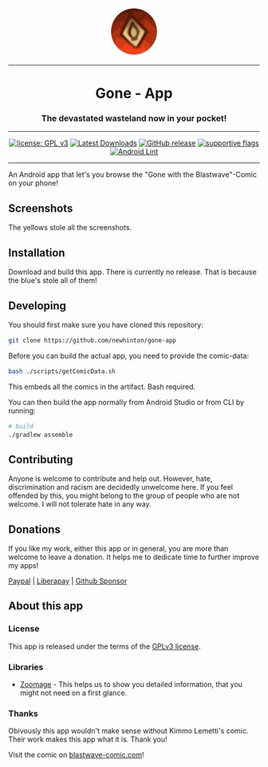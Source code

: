 <div align="center">
<p><img src="app/src/main/res/mipmap-xxxhdpi/ic_launcher_round.webp" width="100"></p>

---
# Gone - App
### The devastated wasteland now in your pocket!

---

[![license: GPL v3](https://img.shields.io/badge/License-GPLv3-blue.svg)](https://github.com/newhinton/gone-app/blob/master/LICENSE) [![Latest Downloads](https://img.shields.io/github/downloads/newhinton/gone-app/latest/total
)](https://github.com/newhinton/gone-app/releases) [![GitHub release](https://img.shields.io/github/v/release/newhinton/gone-app?include_prereleases)](https://github.com/newhinton/gone-app/releases/latest)
[![supportive flags](https://img.shields.io/badge/support-🇺🇦_🏳️‍⚧_🏳️‍🌈-4aad4e)](https://felixnuesse.de) [![Android Lint](https://github.com/newhinton/gone-app/actions/workflows/lint.yml/badge.svg)](https://github.com/newhinton/gone-app/actions/workflows/lint.yml)

</div>

-----------
An Android app that let's you browse the "Gone with the Blastwave"-Comic on your phone!
<br/>

Screenshots
-----------

The yellows stole all the screenshots. 


Installation
------------
Download and build this app. There is currently no release. That is because the blue's stole all of them!


Developing
------------

You should first make sure you have cloned this repository:

```sh
git clone https://github.com/newhinton/gone-app
```

Before you can build the actual app, you need to provide the comic-data:
```sh
bash ./scripts/getComicData.sh
```
This embeds all the comics in the artifact. Bash required.


You can then build the app normally from Android Studio or from CLI by running:

```sh
# build
./gradlew assemble

```


Contributing
------------

Anyone is welcome to contribute and help out. However, hate, discrimination and racism are decidedly unwelcome here. If you feel offended by this, you might belong to the group of people who are not welcome. I will not tolerate hate in any way.


Donations
------------

If you like my work, either this app or in general, you are more than welcome to leave a donation.
It helps me to dedicate time to further improve my apps!

[Paypal](https://www.paypal.com/paypalme/felixnuesse) | [Liberapay](https://liberapay.com/newhinton) | [Github Sponsor](https://github.com/sponsors/newhinton)


About this app
-----------------
### License
This app is released under the terms of the [GPLv3 license](https://github.com/newhinton/gone-app/blob/master/LICENSE). 

### Libraries
- [Zoomage](zoomage) - This helps us to show you detailed information, that you might not need on a first glance.

### Thanks
Obivously this app wouldn't make sense without Kimmo Lemetti's comic. Their work makes this app what it is. Thank you!

Visit the comic on [blastwave-comic.com](https://www.blastwave-comic.com/)!
